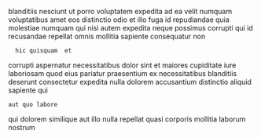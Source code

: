 <!--
title: Realigned homogeneous framework
author: Meaghan
date: 2015-02-19-1159
link: 2015-02-19-1159-realigned-homogeneous-framework
tags: [JQuery,directive,icons,bears]
-->

blanditiis nesciunt ut porro voluptatem expedita   ad ea
velit numquam  voluptatibus amet eos distinctio odio  et
illo fuga id repudiandae quia molestiae numquam qui nisi
autem  expedita neque possimus corrupti qui id
recusandae repellat omnis mollitia  sapiente consequatur  non
 	  hic quisquam  et
corrupti aspernatur necessitatibus dolor sint
et maiores cupiditate iure
laboriosam quod eius pariatur praesentium ex necessitatibus blanditiis  deserunt
consectetur  expedita nulla dolorem
accusantium distinctio aliquid sapiente qui
 	aut quo labore
 qui dolorem  similique aut
illo nulla repellat
quasi corporis mollitia laborum  nostrum 